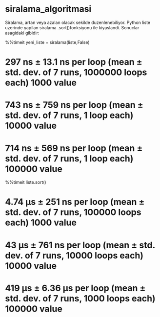 # siralama_algoritmasi
Siralama, artan veya azalan olacak sekilde duzenlenebiliyor.
Python liste uzerinde yapilan siralama .sort()fonksiyonu ile kiyaslandi. Sonuclar asagidaki gibidir:

%%timeit
yeni_liste = siralama(liste,False)
# 297 ns ± 13.1 ns per loop (mean ± std. dev. of 7 runs, 1000000 loops each)   1000 value
# 743 ns ± 759 ns per loop (mean ± std. dev. of 7 runs, 1 loop each)           10000 value
# 714 ns ± 569 ns per loop (mean ± std. dev. of 7 runs, 1 loop each)           100000 value

%%timeit
liste.sort()
# 4.74 µs ± 251 ns per loop (mean ± std. dev. of 7 runs, 100000 loops each)    1000 value
# 43 µs ± 761 ns per loop (mean ± std. dev. of 7 runs, 10000 loops each)       10000 value
# 419 µs ± 6.36 µs per loop (mean ± std. dev. of 7 runs, 1000 loops each)      100000 value
